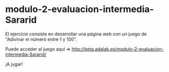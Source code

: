 # modulo-2-evaluacion-intermedia-Sararid

El ejercicio consiste en desarrollar una página web con un juego de "Adivinar el número entre 1 y 100".

Puede acceder al juego aquí => http://beta.adalab.es/modulo-2-evaluacion-intermedia-Sararid/

¡A jugar!
